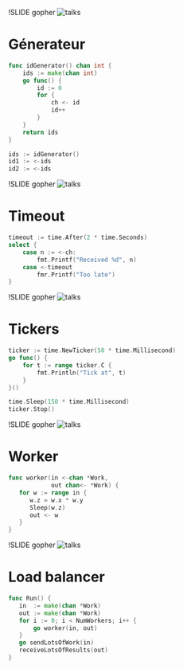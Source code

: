!SLIDE gopher
![talks](images/pkg.png)
# Génerateur #

```go
func idGenerator() chan int {
    ids := make(chan int)
    go func() {
        id := 0
        for {
            ch <- id
            id++
        }
    }
    return ids
}

ids := idGenerator()
id1 := <-ids
id2 := <-ids
```

!SLIDE gopher
![talks](images/run.png)
# Timeout #

```go
timeout := time.After(2 * time.Seconds)
select {
    case n := <-ch:
        fmt.Printf("Received %d", n)
    case <-timeout
        fmr.Printf("Too late")
}
```

!SLIDE gopher
![talks](images/doc.png)
# Tickers #

```go
ticker := time.NewTicker(50 * time.Millisecond)
go func() {
    for t := range ticker.C {
        fmt.Println("Tick at", t)
    }
}()

time.Sleep(150 * time.Millisecond)
ticker.Stop()
```

!SLIDE gopher
![talks](images/project.png)
# Worker #

```go
func worker(in <-chan *Work,
            out chan<- *Work) {
   for w := range in {
      w.z = w.x * w.y
      Sleep(w.z)
      out <- w
   }
}
```

!SLIDE gopher
![talks](images/talks.png)
# Load balancer #

```go
func Run() {
   in  := make(chan *Work)
   out := make(chan *Work)
   for i := 0; i < NumWorkers; i++ {
       go worker(in, out)
   }
   go sendLotsOfWork(in)
   receiveLotsOfResults(out)
}
```
